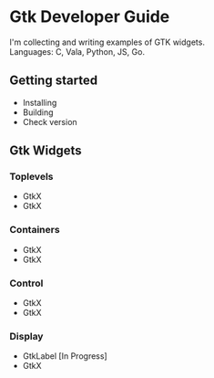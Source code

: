 # Gtk Developer Guide
I'm collecting and writing examples of GTK widgets.  
Languages: C, Vala, Python, JS, Go.

## Getting started
- Installing  
- Building  
- Check version  

## Gtk Widgets
### Toplevels
- GtkX  
- GtkX  
### Containers
- GtkX  
- GtkX  
### Control
- GtkX  
- GtkX  
### Display
- GtkLabel [In Progress]  
- GtkX  

